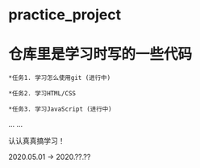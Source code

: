 # practice_project

仓库里是学习时写的一些代码 
===

    *任务1. 学习怎么使用git (进行中)

    *任务2. 学习HTML/CSS 

    *任务3. 学习JavaScript (进行中)

 ... ... 

 认认真真搞学习！

 2020.05.01 -> 2020.??.?? 
